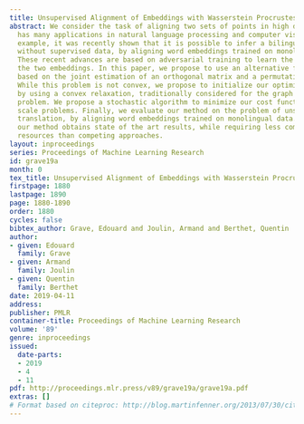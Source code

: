 ```yaml
---
title: Unsupervised Alignment of Embeddings with Wasserstein Procrustes
abstract: We consider the task of aligning two sets of points in high dimension, which
  has many applications in natural language processing and computer vision. As an
  example, it was recently shown that it is possible to infer a bilingual lexicon,
  without supervised data, by aligning word embeddings trained on monolingual data.
  These recent advances are based on adversarial training to learn the mapping between
  the two embeddings. In this paper, we propose to use an alternative formulation,
  based on the joint estimation of an orthogonal matrix and a permutation matrix.
  While this problem is not convex, we propose to initialize our optimization algorithm
  by using a convex relaxation, traditionally considered for the graph isomorphism
  problem. We propose a stochastic algorithm to minimize our cost function on large
  scale problems. Finally, we evaluate our method on the problem of unsupervised word
  translation, by aligning word embeddings trained on monolingual data. On this task,
  our method obtains state of the art results, while requiring less computational
  resources than competing approaches.
layout: inproceedings
series: Proceedings of Machine Learning Research
id: grave19a
month: 0
tex_title: Unsupervised Alignment of Embeddings with Wasserstein Procrustes
firstpage: 1880
lastpage: 1890
page: 1880-1890
order: 1880
cycles: false
bibtex_author: Grave, Edouard and Joulin, Armand and Berthet, Quentin
author:
- given: Edouard
  family: Grave
- given: Armand
  family: Joulin
- given: Quentin
  family: Berthet
date: 2019-04-11
address: 
publisher: PMLR
container-title: Proceedings of Machine Learning Research
volume: '89'
genre: inproceedings
issued:
  date-parts:
  - 2019
  - 4
  - 11
pdf: http://proceedings.mlr.press/v89/grave19a/grave19a.pdf
extras: []
# Format based on citeproc: http://blog.martinfenner.org/2013/07/30/citeproc-yaml-for-bibliographies/
---
```

